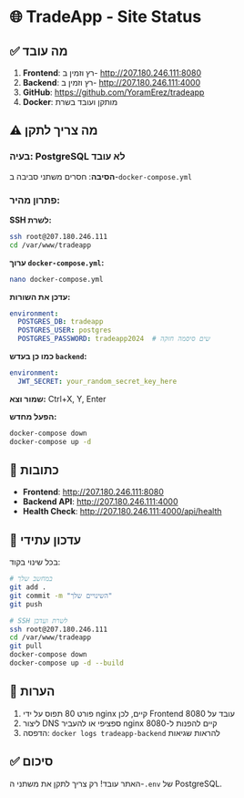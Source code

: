 # 🌐 TradeApp - Site Status

## ✅ מה עובד

1. **Frontend**: רץ וזמין ב- http://207.180.246.111:8080
2. **Backend**: רץ וזמין ב- http://207.180.246.111:4000  
3. **GitHub**: https://github.com/YoramErez/tradeapp
4. **Docker**: מותקן ועובד בשרת

## ⚠️ מה צריך לתקן

### בעיה: PostgreSQL לא עובד

**הסיבה**: חסרים משתני סביבה ב-`docker-compose.yml`

### פתרון מהיר:

**SSH לשרת:**
```bash
ssh root@207.180.246.111
cd /var/www/tradeapp
```

**ערוך `docker-compose.yml`:**
```bash
nano docker-compose.yml
```

**עדכן את השורות:**
```yaml
environment:
  POSTGRES_DB: tradeapp
  POSTGRES_USER: postgres
  POSTGRES_PASSWORD: tradeapp2024  # שים סיסמה חזקה
```

**כמו כן בעדש `backend`:**
```yaml
environment:
  JWT_SECRET: your_random_secret_key_here
```

**שמור וצא:** Ctrl+X, Y, Enter

**הפעל מחדש:**
```bash
docker-compose down
docker-compose up -d
```

## 📍 כתובות

- **Frontend**: http://207.180.246.111:8080
- **Backend API**: http://207.180.246.111:4000
- **Health Check**: http://207.180.246.111:4000/api/health

## 🔄 עדכון עתידי

בכל שינוי בקוד:

```bash
# במחשב שלך
git add .
git commit -m "השינויים שלך"
git push

# SSH לשרת ועדכן
ssh root@207.180.246.111
cd /var/www/tradeapp
git pull
docker-compose down
docker-compose up -d --build
```

## 📝 הערות

1. פורט 80 תפוס על ידי nginx קיים, לכן Frontend עובד על 8080
2. ליצור DNS ספציפי או להעביר nginx קיים להפנות ל-8080
3. הדפסה: `docker logs tradeapp-backend` להראות שגיאות

## ✅ סיכום

האתר עובד! רק צריך לתקן את משתני ה-`.env` של PostgreSQL.


